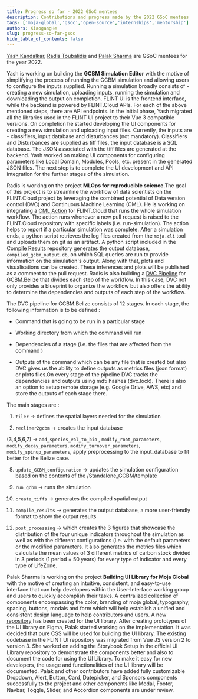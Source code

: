 ```yaml
---
title: Progress so far - 2022 GSoC mentees
description: Contributions and progress made by the 2022 GSoC mentees
tags: ['moja-global','gsoc','open-source','internships','mentorship']
authors: XiaogangHe
slug: progress-so-far-gsoc
hide_table_of_contents: false
---
```


[Yash Kandalkar](https://github.com/YashKandalkar), [Radis Toubalidis](https://github.com/radistoubalidis) and 
[Palak Sharma](https://github.com/Palaksharma23) are GSoC mentees for the year 2022. 

Yash is working on building the **GCBM Simulation Editor** with the motive of simplifying the process of running the GCBM simulation and allowing users to configure the inputs supplied.
Running a simulation broadly consists of - creating a new simulation, uploading inputs, running the simulation and downloading the output on completion. FLINT UI is the frontend interface, while the backend is powered by FLINT.Cloud APIs. For each of the above mentioned steps, there are API endpoints. 
In the initial phase, Yash migrated all the libraries used in the FLINT UI project to their Vue 3 compatible versions. On completion he started developing the UI components for creating a new simulation and uploading input files. Currently, the inputs are - classifiers, input database and disturbances (not mandatory). Classifiers and Disturbances are supplied as tiff files, the input database is a SQL database. The JSON associated with the tiff files are generated at the backend. Yash worked on making UI components for configuring parameters like Local Domain, Modules, Pools, etc. present in the generated JSON files. The next step is to complete the UI development and API integration for the further stages of the simulation.

Radis is working on the project **MLOps for reproducible science**.The goal of this project is to streamline the workflow of data scientists on the FLINT.Cloud project by leveraging the combined potential of Data version control (DVC) and Continuous Machine Learning (CML). He is working on integrating a [CML Action](https://github.com/moja-global/FLINT.Cloud/pull/132) for FLINT.Cloud that runs the whole simulation workflow. The action runs whenever a new pull request is raised to the FLINT.Cloud repository with specific labels (i.e. run-simulation). The action helps to report if a particular simulation was complete. After a simulation ends, a python script retrieves the log files created from the `moja.cli` tool and uploads them on git as an artifact. A python script included in the [Compile Results](https://github.com/moja-global/GCBM.CompileResults) repository generates the output database, `compiled_gcbm_output.db`, on which SQL queries are run to provide information on the simulation's output. Along with that, plots and visualisations can be created. These inferences and plots will be published as a comment to the pull request.
Radis is also building a [DVC Pipeline](https://github.com/moja-global/GCBM.Belize/pull/14 ) for GCBM.Belize that divides each step of the workflow. In this case, DVC not only provides a blueprint to organize the workflow but also offers the ability to determine the dependencies and outputs of each step of the workflow.

The DVC pipeline for GCBM.Belize consists of 12 stages. In each stage, the following information is to be defined : 

- Command that is going to be run in a particular stage

- Working directory from which the command will run  

- Dependencies of a stage (i.e. the files that are affected from the command )
 
- Outputs of the command which can be any file that is created but also DVC gives us the ability to define outputs as metrics files (json format) or plots files.On every stage of the pipeline DVC tracks the dependencies and outputs using md5 hashes (dvc.lock). There is also an option to setup remote storage (e.g. Google Drive, AWS, etc) and store the outputs of each stage there. 

The main stages are : 

1. `tiler` → defines the spatial layers needed for the simulation

2. `recliner2gcbm` → creates the input database 

(3,4,5,6,7) → `add_species_vol_to_bio` , `modify_root_parameters`, `modify_decay_parameters`, `modify_turnover_parameters`, `modify_spinup_parameters`, apply preprocessing to the input_database to fit better for the Belize case.

8. `update_GCBM_configuration` → updates the simulation configuration based on the contents of the /Standalone_GCBM/template 

9. `run_gcbm` → runs the simulation

10. `create_tiffs` → generates the compiled spatial output

11. `compile_results` → generates the output database, a more user-friendly format to show the output results

12. `post_processing` → which creates the 3 figures that showcase the distribution of the four unique indicators throughout the simulation as well as with the different configurations (i.e. with the default parameters or the modified parameters. It also generates the metrics files which calculate the mean values of 3 different metrics of carbon stock divided in 3 periods (1 period = 50 years) for every type of indicator and every type of LifeZone.


Palak Sharma is working on the project **Building UI Library for Moja Global** with the motive of creating an intuitive, consistent, and easy-to-use interface that can help developers within the User-Interface working group and users to quickly accomplish their tasks. A centralized collection of components encompassing the color, branding of moja global, typography, spacing, buttons, modals and form which will help establish a unified and consistent design language to help contributors and users. A new [repository](https://github.com/moja-global/ui-library) has been created for the UI library.
After creating prototypes of the UI library on Figma, Palak started working on the implementation. It was decided that pure CSS will be used for building the UI library. The existing codebase in the FLINT UI repository was migrated from Vue JS version 2 to version 3. She worked on adding the Storybook Setup in the official UI Library repository to demonstrate the components better and also to document the code for using the UI Library. To make it easy for new developers, the usage and functionalities of the UI library will be documented. Palak and other contributors have added fully customizable Dropdown, Alert, Button, Card, Datepicker, and Sponsors components successfully to the project and other components like Modal, Footer, Navbar, Toggle, Slider, and Accordion components are under review.
